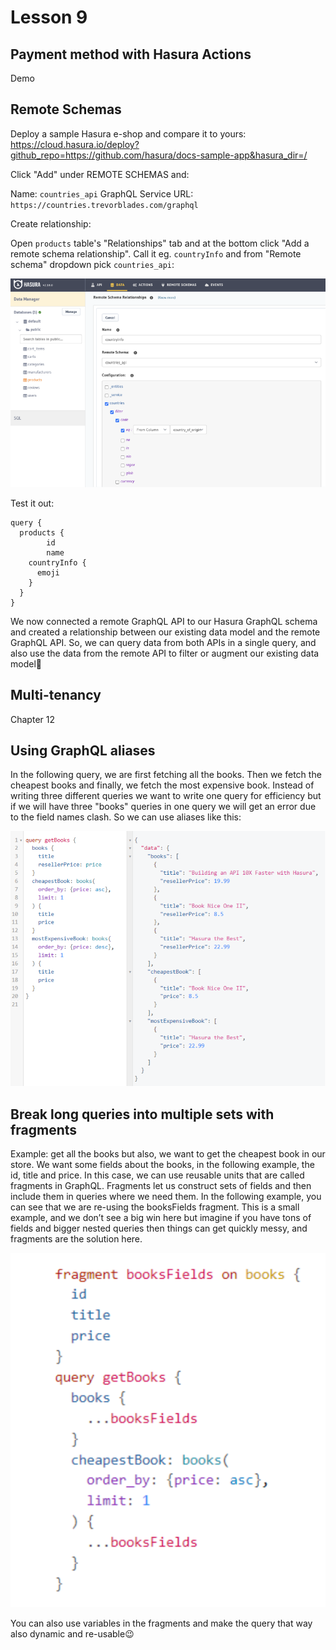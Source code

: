 # Lesson 9

## Payment method with Hasura Actions

Demo

## Remote Schemas

Deploy a sample Hasura e-shop and compare it to yours: https://cloud.hasura.io/deploy?github_repo=https://github.com/hasura/docs-sample-app&hasura_dir=/

Click "Add" under REMOTE SCHEMAS and:

Name: `countries_api`
GraphQL Service URL: `https://countries.trevorblades.com/graphql`

Create relationship:

Open `products` table's "Relationships" tab and at the bottom click "Add a remote schema relationship". Call it eg. `countryInfo` and from "Remote schema" dropdown pick `countries_api`:

![Remote schema relationship](images/remote_schema.png)

Test it out:

```
query {
  products {
		id
		name
    countryInfo {
      emoji
    }
  }
}
```

We now connected a remote GraphQL API to our Hasura GraphQL schema and created a relationship between our existing data model and the remote GraphQL API. So, we can query data from both APIs in a single query, and also use the data from the remote API to filter or augment our existing data model🚀

## Multi-tenancy

Chapter 12

## Using GraphQL aliases

In the following query, we are first fetching all the books. Then we fetch the cheapest books and finally, we fetch the most expensive book. Instead of writing three different queries we want to write one query for efficiency but if we will have three "books" queries in one query we will get an error due to the field names clash. So we can use aliases like this:

![Aliases](images/aliases.png)

## Break long queries into multiple sets with fragments

Example: get all the books but also, we want to get the cheapest book in our store. We want some fields about the books, in the following example, the id, title and price. In this case, we can use reusable units that are called fragments in GraphQL. Fragments let us construct sets of fields and then include them in queries where we need them. In the following example, you can see that we are re-using the booksFields fragment. This is a small example, and we don’t see a big win here but imagine if you have tons of fields and bigger nested queries then things can get quickly messy, and fragments are the solution here.

![Fragments](images/fragments.png)

You can also use variables in the fragments and make the query that way also dynamic and re-usable😉